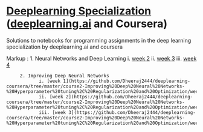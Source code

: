 # [Deeplearning Specialization](https://www.coursera.org/specializations/deep-learning) ([deeplearning.ai](https://www.deeplearning.ai/) and Coursera)

Solutions to notebooks for programming assignments in the deep learning specialization by deeplearning.ai and coursera

Markup : 1. Neural Networks and Deep Learning
				i. [week 2](https://github.com/Dheeraj2444/deeplearning-coursera/tree/master/course1-neural_networks_and_deep_learning/week2)
				ii. [week 3](https://github.com/Dheeraj2444/deeplearning-coursera/tree/master/course1-neural_networks_and_deep_learning/week3)
				iii. [week 4](https://github.com/Dheeraj2444/deeplearning-coursera/tree/master/course1-neural_networks_and_deep_learning/week4)
		 
		 2. Improving Deep Neural Networks 
		 		i. [week 1](https://github.com/Dheeraj2444/deeplearning-coursera/tree/master/course2-Improving%20Deep%20Neural%20Networks-%20Hyperparameter%20tuning%2C%20Regularization%20and%20Optimization/week1)
		 		ii. [week 2](https://github.com/Dheeraj2444/deeplearning-coursera/tree/master/course2-Improving%20Deep%20Neural%20Networks-%20Hyperparameter%20tuning%2C%20Regularization%20and%20Optimization/week2)
		 		iii. [week 3](https://github.com/Dheeraj2444/deeplearning-coursera/tree/master/course2-Improving%20Deep%20Neural%20Networks-%20Hyperparameter%20tuning%2C%20Regularization%20and%20Optimization/week3)